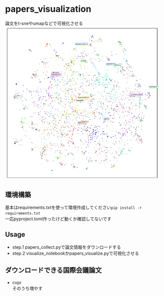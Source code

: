 # papers_visualization
論文をt-sneやumapなどで可視化させる
![](./images/papers_visualize.png "可視化した結果図")

## 環境構築
基本はrequirements.txtを使って環境作成してください`pip install -r requirements.txt`  
一応pyproject.toml作ったけど動くか確認してないです  
## Usage
- step.1 papers_collect.pyで論文情報をダウンロードする
- step.2 visualize_notebookかpapers_visualize.pyで可視化させる

## ダウンロードできる国際会議論文
- cvpr  
そのうち増やす
